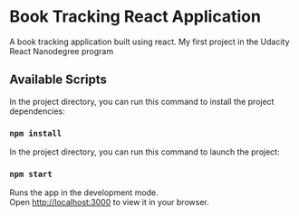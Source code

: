# Book Tracking React Application

A book tracking application built using react. My first project in the Udacity React Nanodegree program

## Available Scripts

In the project directory, you can run this command to install the project dependencies:

### `npm install`

In the project directory, you can run this command to launch the project:

### `npm start`

Runs the app in the development mode.\
Open [http://localhost:3000](http://localhost:3000) to view it in your browser.

